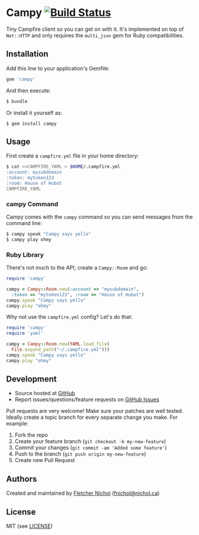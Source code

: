 # <a name="title"></a> Campy [![Build Status](https://secure.travis-ci.org/fnichol/campy.png)](http://travis-ci.org/fnichol/campy)

Tiny Campfire client so you can get on with it. It's implemented on top of
`Net::HTTP` and only requires the `multi_json` gem for Ruby compatibilities.

## <a name="installation"></a> Installation

Add this line to your application's Gemfile:

```ruby
gem 'campy'
```

And then execute:

```bash
$ bundle
```

Or install it yourself as:

```
$ gem install campy
```

## <a name="usage"></a> Usage

First create a `campfire.yml` file in your home directory:

```bash
$ cat <<CAMPFIRE_YAML > $HOME/.campfire.yml
:account: mysubdomain
:token: mytoken123
:room: House of Hubot
CAMPFIRE_YAML
```

### <a name="usage-bin"></a> campy Command

Campy comes with the `campy` command so you can send messages from the
command line:

```bash
$ campy speak "Campy says yello"
$ campy play ohmy
```

### <a name="usage-ruby"></a> Ruby Library

There's not much to the API; create a `Campy::Room` and go:

```ruby
require 'campy'

campy = Campy::Room.new(:account => "mysubdomain",
  :token => "mytoken123", :room => "House of Hubot")
campy.speak "Campy says yello"
campy.play "ohmy"
```

Why not use the `campfire.yml` config? Let's do that:

```ruby
require 'campy'
require 'yaml'

campy = Campy::Room.new(YAML.load_file(
  File.expand_path("~/.campfire.yml")))
campy.speak "Campy says yello"
campy.play "ohmy"
```

## <a name="development"></a> Development

* Source hosted at [GitHub][repo]
* Report issues/questions/feature requests on [GitHub Issues][issues]

Pull requests are very welcome! Make sure your patches are well tested.
Ideally create a topic branch for every separate change you make. For
example:

1. Fork the repo
2. Create your feature branch (`git checkout -b my-new-feature`)
3. Commit your changes (`git commit -am 'Added some feature'`)
4. Push to the branch (`git push origin my-new-feature`)
5. Create new Pull Request

## <a name="authors"></a> Authors

Created and maintained by [Fletcher Nichol][fnichol] (<fnichol@nichol.ca>)

## <a name="license"></a> License

MIT (see [LICENSE][license])

[license]:      https://github.com/fnichol/campy/blob/master/LICENSE
[fnichol]:      https://github.com/fnichol
[repo]:         https://github.com/fnichol/campy
[issues]:       https://github.com/fnichol/campy/issues
[contributors]: https://github.com/fnichol/campy/contributors
